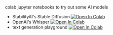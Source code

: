 colab jupyter notebooks to try out some AI models

 - StabilityAI's Stable Diffusion [![Open In Colab][colab-badge]][colab-notebook-stable-diffusion]
 - OpenAI's Whisper [![Open In Colab][colab-badge]][colab-notebook-whisper]
 - text generation playground [![Open In Colab][colab-badge]][colab-notebook-llm]

[colab-badge]: <https://colab.research.google.com/assets/colab-badge.svg>
[colab-notebook-stable-diffusion]: <https://colab.research.google.com/github/phineas-pta/gg_colab_AI_playground/blob/main/stable_diffusion.ipynb>
[colab-notebook-whisper]: <https://colab.research.google.com/github/phineas-pta/gg_colab_AI_playground/blob/main/whisper.ipynb>
[colab-notebook-llm]: <https://colab.research.google.com/github/phineas-pta/gg_colab_AI_playground/blob/main/LLM.ipynb>
